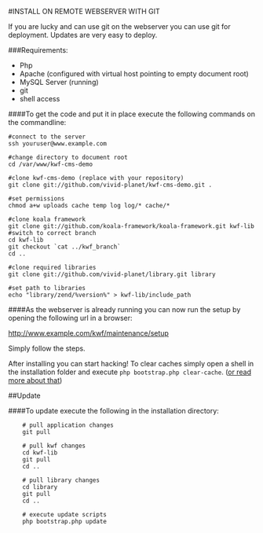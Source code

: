 #INSTALL ON REMOTE WEBSERVER WITH GIT

If you are lucky and can use git on the webserver you can use git for deployment. Updates are very easy to deploy.

###Requirements:

* Php
* Apache (configured with virtual host pointing to empty document root)
* MySQL Server (running)
* git
* shell access

####To get the code and put it in place execute the following commands on the commandline:

    #connect to the server
    ssh youruser@www.example.com
     
    #change directory to document root
    cd /var/www/kwf-cms-demo
     
    #clone kwf-cms-demo (replace with your repository)
    git clone git://github.com/vivid-planet/kwf-cms-demo.git .
     
    #set permissions
    chmod a+w uploads cache temp log log/* cache/*
     
    #clone koala framework
    git clone git://github.com/koala-framework/koala-framework.git kwf-lib
    #switch to correct branch
    cd kwf-lib
    git checkout `cat ../kwf_branch`
    cd ..
     
    #clone required libraries
    git clone git://github.com/vivid-planet/library.git library
     
    #set path to libraries
    echo "library/zend/%version%" > kwf-lib/include_path
    
    
####As the webserver is already running you can now run the setup by opening the following url in a browser:

http://www.example.com/kwf/maintenance/setup

Simply follow the steps.


After installing you can start hacking! To clear caches simply open a shell in the installation folder and execute `php bootstrap.php clear-cache`. ([or read more about that](../kwf-general-features/caching.md))

##Update

####To update execute the following in the installation directory:

        # pull application changes
        git pull
         
        # pull kwf changes
        cd kwf-lib
        git pull
        cd ..
         
        # pull library changes
        cd library
        git pull
        cd ..
         
        # execute update scripts
        php bootstrap.php update